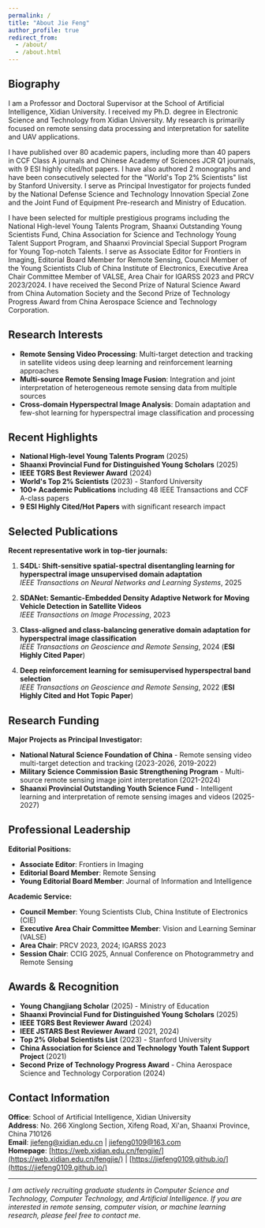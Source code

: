 ```yaml
---
permalink: /
title: "About Jie Feng"
author_profile: true
redirect_from: 
  - /about/
  - /about.html
---
```


## Biography

I am a Professor and Doctoral Supervisor at the School of Artificial Intelligence, Xidian University. I received my Ph.D. degree in Electronic Science and Technology from Xidian University. My research is primarily focused on remote sensing data processing and interpretation for satellite and UAV applications.

I have published over 80 academic papers, including more than 40 papers in CCF Class A journals and Chinese Academy of Sciences JCR Q1 journals, with 9 ESI highly cited/hot papers. I have also authored 2 monographs and have been consecutively selected for the "World's Top 2% Scientists" list by Stanford University. I serve as Principal Investigator for projects funded by the National Defense Science and Technology Innovation Special Zone and the Joint Fund of Equipment Pre-research and Ministry of Education.

I have been selected for multiple prestigious programs including the National High-level Young Talents Program, Shaanxi Outstanding Young Scientists Fund, China Association for Science and Technology Young Talent Support Program, and Shaanxi Provincial Special Support Program for Young Top-notch Talents. I serve as Associate Editor for Frontiers in Imaging, Editorial Board Member for Remote Sensing, Council Member of the Young Scientists Club of China Institute of Electronics, Executive Area Chair Committee Member of VALSE, Area Chair for IGARSS 2023 and PRCV 2023/2024. I have received the Second Prize of Natural Science Award from China Automation Society and the Second Prize of Technology Progress Award from China Aerospace Science and Technology Corporation.

## Research Interests

- **Remote Sensing Video Processing**: Multi-target detection and tracking in satellite videos using deep learning and reinforcement learning approaches
- **Multi-source Remote Sensing Image Fusion**: Integration and joint interpretation of heterogeneous remote sensing data from multiple sources
- **Cross-domain Hyperspectral Image Analysis**: Domain adaptation and few-shot learning for hyperspectral image classification and processing

## Recent Highlights

- **National High-level Young Talents Program** (2025) 
- **Shaanxi Provincial Fund for Distinguished Young Scholars** (2025)
- **IEEE TGRS Best Reviewer Award** (2024)
- **World's Top 2% Scientists** (2023) - Stanford University
- **100+ Academic Publications** including 48 IEEE Transactions and CCF A-class papers
- **9 ESI Highly Cited/Hot Papers** with significant research impact

## Selected Publications

**Recent representative work in top-tier journals:**

1. **S4DL: Shift-sensitive spatial-spectral disentangling learning for hyperspectral image unsupervised domain adaptation**  
   *IEEE Transactions on Neural Networks and Learning Systems*, 2025

2. **SDANet: Semantic-Embedded Density Adaptive Network for Moving Vehicle Detection in Satellite Videos**  
   *IEEE Transactions on Image Processing*, 2023

3. **Class-aligned and class-balancing generative domain adaptation for hyperspectral image classification**  
   *IEEE Transactions on Geoscience and Remote Sensing*, 2024 (**ESI Highly Cited Paper**)

4. **Deep reinforcement learning for semisupervised hyperspectral band selection**  
   *IEEE Transactions on Geoscience and Remote Sensing*, 2022 (**ESI Highly Cited and Hot Topic Paper**)

## Research Funding

**Major Projects as Principal Investigator:**
- **National Natural Science Foundation of China** - Remote sensing video multi-target detection and tracking (2023-2026, 2019-2022)
- **Military Science Commission Basic Strengthening Program** - Multi-source remote sensing image joint interpretation (2021-2024)
- **Shaanxi Provincial Outstanding Youth Science Fund** - Intelligent learning and interpretation of remote sensing images and videos (2025-2027)

## Professional Leadership

**Editorial Positions:**
- **Associate Editor**: Frontiers in Imaging
- **Editorial Board Member**: Remote Sensing
- **Young Editorial Board Member**: Journal of Information and Intelligence

**Academic Service:**
- **Council Member**: Young Scientists Club, China Institute of Electronics (CIE)
- **Executive Area Chair Committee Member**: Vision and Learning Seminar (VALSE)
- **Area Chair**: PRCV 2023, 2024; IGARSS 2023
- **Session Chair**: CCIG 2025, Annual Conference on Photogrammetry and Remote Sensing

## Awards & Recognition

- **Young Changjiang Scholar** (2025) - Ministry of Education
- **Shaanxi Provincial Fund for Distinguished Young Scholars** (2025)
- **IEEE TGRS Best Reviewer Award** (2024)
- **IEEE JSTARS Best Reviewer Award** (2021, 2024)
- **Top 2% Global Scientists List** (2023) - Stanford University
- **China Association for Science and Technology Youth Talent Support Project** (2021)
- **Second Prize of Technology Progress Award** - China Aerospace Science and Technology Corporation (2024)

## Contact Information

**Office**: School of Artificial Intelligence, Xidian University  
**Address**: No. 266 Xinglong Section, Xifeng Road, Xi'an, Shaanxi Province, China 710126  
**Email**: jiefeng@xidian.edu.cn | jiefeng0109@163.com  
**Homepage**: [https://web.xidian.edu.cn/fengjie/](https://web.xidian.edu.cn/fengjie/) | [https://jiefeng0109.github.io/](https://jiefeng0109.github.io/)

---
*I am actively recruiting graduate students in Computer Science and Technology, Computer Technology, and Artificial Intelligence. If you are interested in remote sensing, computer vision, or machine learning research, please feel free to contact me.*

